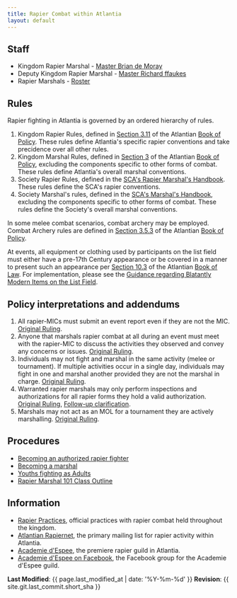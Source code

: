 ```yaml
---
title: Rapier Combat within Atlantia
layout: default
---
```


## Staff

* Kingdom Rapier Marshal - [Master Brian de Moray](https://warrant.atlantia.sca.org/user/1)
* Deputy Kingdom Rapier Marshal - [Master Richard ffaukes](https://warrant.atlantia.sca.org/user/141)
* Rapier Marshals - [Roster](https://warrant.atlantia.sca.org/warrants/type/14)

## Rules

Rapier fighting in Atlantia is governed by an ordered hierarchy of rules.

1. Kingdom Rapier Rules, defined in [Section 3.11](https://atlantia.sca.org/134-offices/seneschal/policies-and-laws/atlantian-book-of-policy/marshal-pages/116-3-11-section-xi-rapier-combat) of the Atlantian [Book of Policy](https://atlantia.sca.org/offices/seneschal/clerk-of-law/policy/seneschal).  These rules define Atlantia's specific rapier conventions and take precidence over all other rules.
2. Kingdom Marshal Rules, defined in [Section 3](https://atlantia.sca.org/offices/seneschal/clerk-of-law/policy/marshal) of the Atlantian [Book of Policy](https://atlantia.sca.org/offices/seneschal/clerk-of-law/policy/seneschal), excluding the components specific to other forms of combat.  These rules define Atlantia's overall marshal conventions.
3. Society Rapier Rules, defined in the [SCA's Rapier Marshal's Handbook](http://www.sca.org/officers/marshal/docs/rapier/rapier_handbook.pdf).  These rules define the SCA's rapier conventions.
4. Society Marshal's rules, defined in the [SCA's Marshal's Handbook](http://www.sca.org/officers/marshal/docs/marshal_handbook.pdf), excluding the components specific to other forms of combat.  These rules define the Society's overall marshal conventions.

In some melee combat scenarios, combat archery may be employed.  Combat Archery rules are defined in [Section 3.5.3](https://atlantia.sca.org/offices/seneschal/clerk-of-law/policy/marshal?faqitem=KingdomMarshal4) of the Atlantian [Book of Policy](https://atlantia.sca.org/offices/seneschal/clerk-of-law/policy/seneschal).

At events, all equipment or clothing used by participants on the list field must either have a pre-17th Century appearance or be covered in a manner to present such an appearance per [Section 10.3](https://atlantia.sca.org/offices/seneschal/clerk-of-law/book-of-law/reservations-and-restrictions?faqitem=Policy2) of the Atlantian [Book of Law](https://atlantia.sca.org/offices/seneschal/clerk-of-law/book-of-law/laws-of-the-kingdom).  For implementation, please see the [Guidance regarding Blatantly Modern Items on the List Field](/procedures/modern/).

## Policy interpretations and addendums
1. All rapier-MICs must submit an event report even if they are not the MIC. [Original Ruling](http://seahorse.atlantia.sca.org/private.cgi/marshalls-atlantia.sca.org/2016-October/022561.html).
2. Anyone that marshals rapier combat at all during an event must meet with the rapier-MIC to discuss the activities they observed and convey any concerns or issues. [Original Ruling](http://seahorse.atlantia.sca.org/private.cgi/marshalls-atlantia.sca.org/2016-October/022561.html).
3. Individuals may not fight and marshal in the same activity (melee or tournament).  If multiple activities occur in a single day, individuals may fight in one and marshal another provided they are not the marshal in charge.  [Original Ruling](http://seahorse.atlantia.sca.org/private.cgi/marshalls-atlantia.sca.org/2016-October/022561.html).
4. Warranted rapier marshals may only perform inspections and authorizations for all rapier forms they hold a valid authorization. [Original Ruling](http://seahorse.atlantia.sca.org/private.cgi/marshalls-atlantia.sca.org/2016-April/022472.html), [Follow-up clarification](http://seahorse.atlantia.sca.org/private.cgi/marshalls-atlantia.sca.org/2017-February/022640.html).
5. Marshals may not act as an MOL for a tournament they are actively marshalling. [Original Ruling](http://seahorse.atlantia.sca.org/private.cgi/marshalls-atlantia.sca.org/2016-March/022439.html).

## Procedures

* [Becoming an authorized rapier fighter](/procedures/rapier-authorization/)
* [Becoming a marshal](/procedures/mit/)
* [Youths fighting as Adults](/procedures/youth-as-adult-rapier/)
* [Rapier Marshal 101 Class Outline](/training/rapier-marshal/)


## Information
* [Rapier Practices](/practices/rapier/), official practices with rapier combat held throughout the kingdom.
* [Atlantian Rapiernet](https://groups.yahoo.com/neo/groups/atlantianrapiernet/info), the primary mailing list for rapier activity within Atlantia.
* [Academie d'Espee](http://www.academiedespee.com/), the premiere rapier guild in Atlantia.
* [Academie d'Espee on Facebook](https://www.facebook.com/groups/608693275816448/), the Facebook group for the Academie d'Espee guild.

**Last Modified**: {{ page.last_modified_at | date: '%Y-%m-%d' }}
**Revision**: {{ site.git.last_commit.short_sha }}
